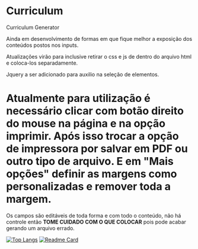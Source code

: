 # Curriculum
Curriculum Generator

Ainda em desenvolvimento de formas em que fique melhor a exposição dos conteúdos postos nos inputs.

Atualizações virão para inclusive retirar o css e js de dentro do arquivo html e coloca-los separadamente.

Jquery a ser adicionado para auxilio na seleção de elementos.


<h1> Atualmente para utilização é necessário clicar com botão direito do mouse na página e na opção imprimir. Após isso trocar a opção de impressora por salvar em PDF ou outro tipo de arquivo. E em "Mais opções" definir as margens como personalizadas e remover toda a margem. </h1>

Os campos são editáveis de toda forma e com todo o conteúdo, não há controle então **TOME CUIDADO COM O QUE COLOCAR** pois pode acabar gerando um arquivo errado.


[![Top Langs](https://github-readme-stats.vercel.app/api/top-langs/?username=jeangondorek&exclude_repo=FormularioFivem,Concessionaria-fivem,hudfivem,jeangondorek&theme=onedark)](https://github.com/jeangondorek/Curriculum)
[![Readme Card](https://github-readme-stats.vercel.app/api/pin/?username=jeangondorek&repo=Curriculum&theme=onedark)](https://github.com/jeangondorek/Curriculum)
